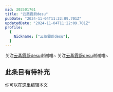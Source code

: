 ```yaml
---
mid: 303501761
title: "云蒸霞蔚desu"
pubDate: "2024-11-04T11:22:09.701Z"
updatedDate: "2024-11-04T11:22:09.701Z"
profile:
  {
    Nickname: ["云蒸霞蔚desu"],
  }
---
```


关注[云蒸霞蔚desu](https://space.bilibili.com/303501761)谢谢喵~ 关注[云蒸霞蔚desu](https://space.bilibili.com/303501761)谢谢喵~

## 此条目有待补充
你可以在[这里](https://github.com/Yuhanawa/VTuber.ICU/edit/master/src/content/v/云蒸霞蔚desu/index.md)编辑本文
